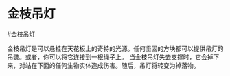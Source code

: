 # 金枝吊灯

#[金枝吊灯](block:betterwithaddons:chandelier@0)

金枝吊灯是可以悬挂在天花板上的奇特的光源。任何坚固的方块都可以提供吊灯的吊装。或者，你可以将它连接到一根绳子上。
当金枝吊灯失去支撑时，它会掉下来，对站在下面的任何生物实体造成伤害。随后，吊灯将转变为掉落物。